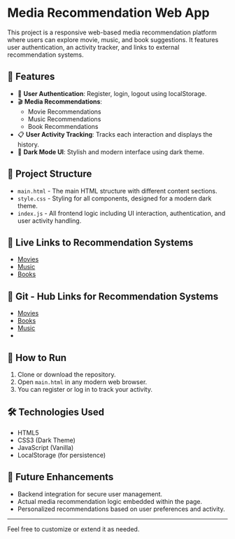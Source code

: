 # Media Recommendation Web App

This project is a responsive web-based media recommendation platform where users can explore movie, music, and book suggestions. It features user authentication, an activity tracker, and links to external recommendation systems.

## 🔧 Features

- 🔐 **User Authentication**: Register, login, logout using localStorage.
- 🎬 **Media Recommendations**:
  - Movie Recommendations
  - Music Recommendations
  - Book Recommendations
- 📋 **User Activity Tracking**: Tracks each interaction and displays the history.
- 🎨 **Dark Mode UI**: Stylish and modern interface using dark theme.

## 📁 Project Structure

- `main.html` - The main HTML structure with different content sections.
- `style.css` - Styling for all components, designed for a modern dark theme.
- `index.js` - All frontend logic including UI interaction, authentication, and user activity handling.

## 🔗 Live Links to Recommendation Systems

- [Movies](https://movie-tau-snowy.vercel.app)
- [Music](https://music-recomendation.vercel.app)
- [Books](https://book-recomendation-system.vercel.app)

## 🔗 Git - Hub Links for Recommendation Systems
- [Movies](https://github.com/geethikagattu/movie)
- [Books](https://github.com/geethikagattu/book-recomendation-system)
- [Music](https://github.com/geethikagattu/web-project)
- 
## 🚀 How to Run

1. Clone or download the repository.
2. Open `main.html` in any modern web browser.
3. You can register or log in to track your activity.

## 🛠️ Technologies Used

- HTML5
- CSS3 (Dark Theme)
- JavaScript (Vanilla)
- LocalStorage (for persistence)

## 📌 Future Enhancements

- Backend integration for secure user management.
- Actual media recommendation logic embedded within the page.
- Personalized recommendations based on user preferences and activity.

---

Feel free to customize or extend it as needed.

